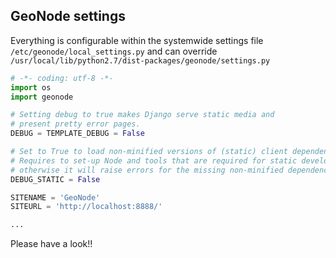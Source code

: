 ## GeoNode settings

Everything is configurable within the systemwide settings file `/etc/geonode/local_settings.py` and can override `/usr/local/lib/python2.7/dist-packages/geonode/settings.py`

```python
# -*- coding: utf-8 -*-
import os
import geonode

# Setting debug to true makes Django serve static media and
# present pretty error pages.
DEBUG = TEMPLATE_DEBUG = False

# Set to True to load non-minified versions of (static) client dependencies
# Requires to set-up Node and tools that are required for static development
# otherwise it will raise errors for the missing non-minified dependencies
DEBUG_STATIC = False

SITENAME = 'GeoNode'
SITEURL = 'http://localhost:8888/'

...
```
Please have a look!!
